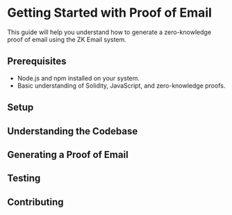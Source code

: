 # Getting Started with Proof of Email

This guide will help you understand how to generate a zero-knowledge proof of email using the ZK Email system.

## Prerequisites
- Node.js and npm installed on your system.
- Basic understanding of Solidity, JavaScript, and zero-knowledge proofs.

## Setup

## Understanding the Codebase

## Generating a Proof of Email

## Testing


## Contributing